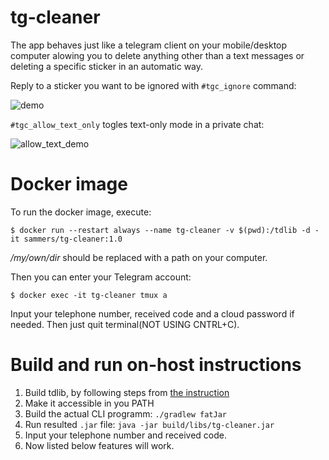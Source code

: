 # tg-cleaner

The app behaves just like a telegram client on your mobile/desktop
computer alowing you to delete anything other than a text
messages or deleting a specific sticker in an automatic way.

Reply to a sticker you want to be ignored with `#tgc_ignore` command: 

![demo](https://user-images.githubusercontent.com/16746106/64022539-24a9d980-cb3f-11e9-98cb-c69d67d22214.gif)

`#tgc_allow_text_only` togles text-only mode in a private chat:

![allow_text_demo](https://user-images.githubusercontent.com/16746106/64022906-dcd78200-cb3f-11e9-9e61-5b282a5337c2.gif)


# Docker image

To run the docker image, execute:

`$ docker run --restart always --name tg-cleaner -v $(pwd):/tdlib -d -it sammers/tg-cleaner:1.0`

_/my/own/dir_ should be replaced with a path on your computer.

Then you can enter your Telegram account: 

`$ docker exec -it tg-cleaner tmux a`

Input your telephone number, received code and a cloud password if needed. Then just quit terminal(NOT USING CNTRL+C).


# Build and run on-host instructions

1. Build tdlib, by following steps from [the instruction](https://tdlib.github.io/td/build.html?language=Java)
2. Make it accessible in you PATH
3. Build the actual CLI programm: `./gradlew fatJar`
4. Run resulted `.jar` file: `java -jar build/libs/tg-cleaner.jar` 
5. Input your telephone number and received code.
6. Now listed below features will work.
